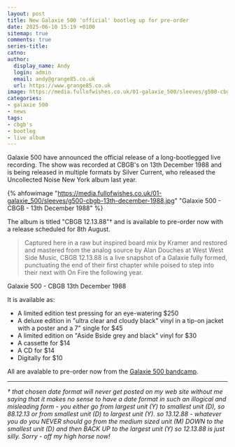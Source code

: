 ```yaml
---
layout: post
title: New Galaxie 500 'official' bootleg up for pre-order
date: 2025-06-10 15:19 +0100
sitemap: true
comments: true
series-title:
catno:
author:
  display_name: Andy
  login: admin
  email: andy@grange85.co.uk
  url: https://www.grange85.co.uk
image: https://media.fullofwishes.co.uk/01-galaxie_500/sleeves/g500-cbgb-13th-december-1988.jpg
categories:
- galaxie 500
- news
tags:
- cbgb's
- bootleg
- live album
---
```

Galaxie 500 have announced the official release of a long-bootlegged live recording. The show was recorded at CBGB's on 13th December 1988 and is being released in multiple formats by Silver Current, who released the Uncollected Noise New York album last year.

{% ahfowimage "https://media.fullofwishes.co.uk/01-galaxie_500/sleeves/g500-cbgb-13th-december-1988.jpg" "Galaxie 500 - CBGB - 13th December 1988" %}

The album is titled "CBGB 12.13.88"&dagger; and is available to pre-order now with a release scheduled for 8th August.

<blockquote>
Captured here in a raw but inspired board mix by Kramer and restored and mastered from the analog source by Alan Douches at West West Side Music, CBGB 12.13.88 is a live snapshot of a Galaxie fully formed, punctuating the end of their first chapter while poised to step into their next with On Fire the following year. 
</blockquote>
<p class="caption">Galaxie 500 - CBGB 13th December 1988</p>

It is available as:

 - A limited edition test pressing for an eye-watering $250
 - A deluxe edition in "ultra clear and cloudy black" vinyl in a tip-on jacket with a poster and a 7" single for $45
 - A limited edition on "Aside Bside grey and black" vinyl for $30
 - A cassette for $14
 - A CD for $14
 - Digitally for $10

All are avalable to pre-order now from the [Galaxie 500 bandcamp](https://galaxie500.bandcamp.com/album/cbgb-121388).

---

_&dagger; that chosen date format will never get posted on my web site without me saying that it makes no sense to have a date format in such an illogical and misleading form - you either go from largest unit (Y) to smallest unit (D), so 88.12.13 or from smallest unit (D) to largest unit (Y). so 13.12.88 - whatever you do you NEVER should go from the medium sized unit (M) DOWN to the smallest unit (D) and then BACK UP to the largest unit (Y) so 12.13.88 is just silly. Sorry - off my high horse now!_

